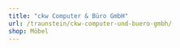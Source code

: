 ```yaml
---
title: "ckw Computer & Büro GmbH"
url: /traunstein/ckw-computer-und-buero-gmbh/
shop: Möbel
---
```

